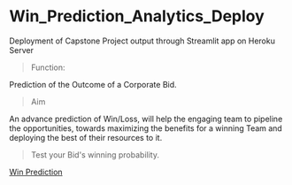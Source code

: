 # Win_Prediction_Analytics_Deploy
Deployment of Capstone Project output through Streamlit app  on Heroku Server

> Function:

Prediction of the Outcome of a Corporate Bid.

> Aim

 An advance prediction of Win/Loss, will help the engaging team to pipeline the opportunities, towards maximizing the benefits for a winning Team and
 deploying the best of their resources to it.

>Test your Bid's winning probability.

[Win Prediction][1]


[1]:https://winprediction.herokuapp.com/   "Win Prediction"
